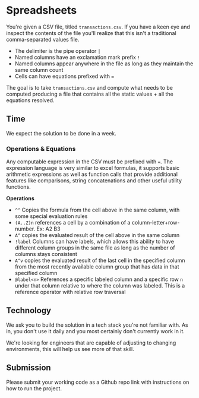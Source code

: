 # Spreadsheets

You're given a CSV file, titled `transactions.csv`. If you have a keen eye and inspect the contents of the file
you'll realize that this isn't a traditional comma-separated values file.

- The delimiter is the pipe operator `|`
- Named columns have an exclamation mark prefix `!`
- Named columns appear anywhere in the file as long as they maintain the same column count
- Cells can have equations prefixed with `=`

The goal is to take `transactions.csv` and compute what needs to be computed producing a file
that contains all the static values + all the equations resolved.

## Time

We expect the solution to be done in a week.

### Operations & Equations

Any computable expression in the CSV must be prefixed with `=`. The expression
language is very similar to excel formulas, it supports basic arithmetic expressions
as well as function calls that provide additional features like comparisons,
string concatenations and other useful utility functions.

**Operations**

- `^^` Copies the formula from the cell above in the same column, with some special evaluation rules
- `(A..Z)n` references a cell by a combination of a column-letter+row-number. Ex: A2 B3
- `A^` copies the evaluated result of the cell above in the same column
- `!label` Columns can have labels, which allows this ability to have different column groups in the same file as long as the number of columns stays consistent
- `A^v` copies the evaluated result of the last cell in the specified column from the most recently available column group that has data in that specified column
- `@label<n>` References a specific labeled column and a specific row `n` under that column relative to where the column was labeled. This is a reference operator with relative row traversal

## Technology

We ask you to build the solution in a tech stack you're not familiar with. As in, you don't use it
daily and you most certainly don't currently work in it.

We're looking for engineers that are capable of adjusting to changing environments, this will
help us see more of that skill.

## Submission

Please submit your working code as a Github repo link with instructions on how to run the project.
